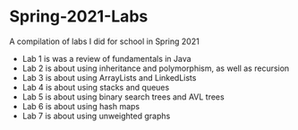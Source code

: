 # Spring-2021-Labs
A compilation of labs I did for school in Spring 2021
- Lab 1 is was a review of fundamentals in Java
- Lab 2 is about using inheritance and polymorphism, as well as recursion
- Lab 3 is about using ArrayLists and LinkedLists
- Lab 4 is about using stacks and queues
- Lab 5 is about using binary search trees and AVL trees
- Lab 6 is about using hash maps
- Lab 7 is about using unweighted graphs
